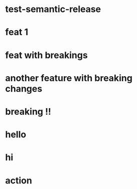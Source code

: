 # test-semantic-release

# feat 1

# feat with breakings

# another feature with breaking changes

# breaking !!

# hello

# hi

# action
